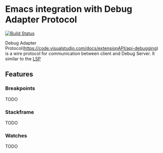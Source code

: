 # Emacs integration with Debug Adapter Protocol

[![Build Status](https://travis-ci.org/yyoncho/dap-mode.svg?branch=master)](https://travis-ci.org/yyoncho/dap-mode)

Debug Adapter Protocol(https://code.visualstudio.com/docs/extensionAPI/api-debugging) is a
wire protocol for communication between client and Debug Server. It similar to
the [LSP](https://github.com/Microsoft/language-server-protocol)

## Features
### Breakpoints
TODO
### Stackframe
TODO
### Watches
TODO
###

